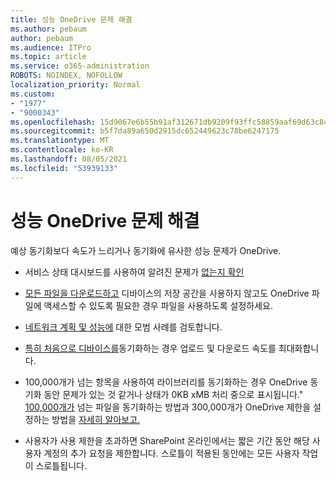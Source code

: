 ```yaml
---
title: 성능 OneDrive 문제 해결
ms.author: pebaum
author: pebaum
ms.audience: ITPro
ms.topic: article
ms.service: o365-administration
ROBOTS: NOINDEX, NOFOLLOW
localization_priority: Normal
ms.custom:
- "1977"
- "9000343"
ms.openlocfilehash: 15d9067e6b55b91af312671db9209f93ffc58859aaf69d63c84dbc354aff3dd3
ms.sourcegitcommit: b5f7da89a650d2915dc652449623c78be6247175
ms.translationtype: MT
ms.contentlocale: ko-KR
ms.lasthandoff: 08/05/2021
ms.locfileid: "53939133"
---
```

# <a name="troubleshoot-onedrive-performance"></a>성능 OneDrive 문제 해결

예상 동기화보다 속도가 느리거나 동기화에 유사한 성능 문제가 OneDrive.

- 서비스 상태 대시보드를 사용하여 알려진 문제가 [없는지 확인](https://portal.office.com/adminportal/home?ref=/servicehealth)

- [모든 파일을 다운로드하고](https://support.office.com/article/save-disk-space-with-onedrive-files-on-demand-for-windows-10-0e6860d3-d9f3-4971-b321-7092438fb38e) 디바이스의 저장 공간을 사용하지 않고도 OneDrive 파일에 액세스할 수 있도록 필요한 경우 파일을 사용하도록 설정하세요.

- [네트워크 계획 및 성능에](https://docs.microsoft.com/office365/enterprise/network-planning-and-performance) 대한 모범 사례를 검토합니다.

- [특히 처음으로 디바이스를](https://support.office.com/article/maximize-upload-and-download-speed-8eeadfb8-501f-406d-997b-98ab6ff67f43)동기화하는 경우 업로드 및 다운로드 속도를 최대화합니다.

- 100,000개가 넘는 항목을 사용하여 라이브러리를 동기화하는 경우 OneDrive 동기화 동안 문제가 있는 것 같거나 상태가 0KB xMB 처리 중으로 표시됩니다." [100,000개가](https://support.office.com/article/invalid-file-names-and-file-types-in-onedrive-onedrive-for-business-and-sharepoint-64883a5d-228e-48f5-b3d2-eb39e07630fa) 넘는 파일을 동기화하는 방법과 300,000개가 OneDrive 제한을 설정하는 방법을 [자세히 알아보고.](https://support.office.com/article/invalid-file-names-and-file-types-in-onedrive-onedrive-for-business-and-sharepoint-64883a5d-228e-48f5-b3d2-eb39e07630fa)

- 사용자가 사용 제한을 초과하면 SharePoint 온라인에서는 짧은 기간 동안 해당 사용자 계정의 추가 요청을 제한합니다. 스로틀이 적용된 동안에는 모든 사용자 작업이 스로틀됩니다.
